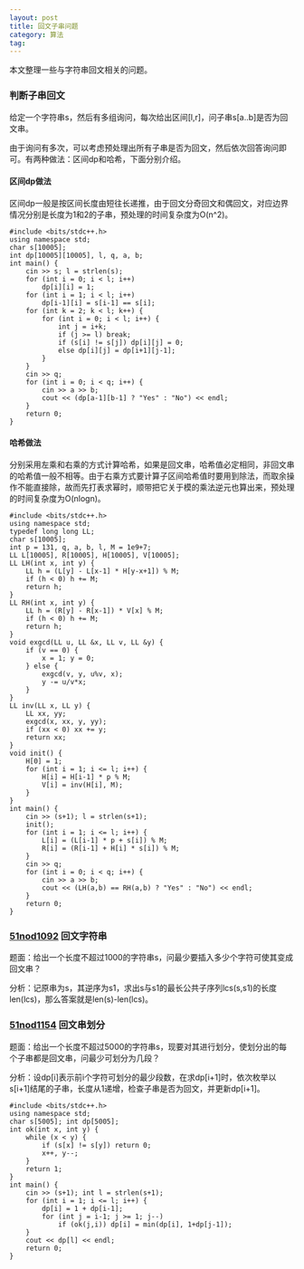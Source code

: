 ```yaml
---
layout: post
title: 回文子串问题
category: 算法
tag:
---
```


本文整理一些与字符串回文相关的问题。

### 判断子串回文

给定一个字符串s，然后有多组询问，每次给出区间[l,r]，问子串s[a..b]是否为回文串。

由于询问有多次，可以考虑预处理出所有子串是否为回文，然后依次回答询问即可。有两种做法：区间dp和哈希，下面分别介绍。

#### 区间dp做法

区间dp一般是按区间长度由短往长递推，由于回文分奇回文和偶回文，对应边界情况分别是长度为1和2的子串，预处理的时间复杂度为O(n^2)。

```
#include <bits/stdc++.h>
using namespace std;
char s[10005];
int dp[10005][10005], l, q, a, b;
int main() {
    cin >> s; l = strlen(s);
    for (int i = 0; i < l; i++)
        dp[i][i] = 1;
    for (int i = 1; i < l; i++)
        dp[i-1][i] = s[i-1] == s[i];
    for (int k = 2; k < l; k++) {
        for (int i = 0; i < l; i++) {
            int j = i+k;
            if (j >= l) break;
            if (s[i] != s[j]) dp[i][j] = 0;
            else dp[i][j] = dp[i+1][j-1];
        }
    }
    cin >> q;
    for (int i = 0; i < q; i++) {
        cin >> a >> b;
        cout << (dp[a-1][b-1] ? "Yes" : "No") << endl;
    }
    return 0;
}
```

#### 哈希做法

分别采用左乘和右乘的方式计算哈希，如果是回文串，哈希值必定相同，非回文串的哈希值一般不相等。由于右乘方式要计算子区间哈希值时要用到除法，而取余操作不能直接除，故而先打表求幂时，顺带把它关于模的乘法逆元也算出来，预处理的时间复杂度为O(nlogn)。

```
#include <bits/stdc++.h>
using namespace std;
typedef long long LL;
char s[10005];
int p = 131, q, a, b, l, M = 1e9+7;
LL L[10005], R[10005], H[10005], V[10005];
LL LH(int x, int y) {
    LL h = (L[y] - L[x-1] * H[y-x+1]) % M;
    if (h < 0) h += M;
    return h;
}
LL RH(int x, int y) {
    LL h = (R[y] - R[x-1]) * V[x] % M;
    if (h < 0) h += M;
    return h;
}
void exgcd(LL u, LL &x, LL v, LL &y) {
    if (v == 0) {
        x = 1; y = 0;
    } else {
        exgcd(v, y, u%v, x);
        y -= u/v*x;
    }
}
LL inv(LL x, LL y) {
    LL xx, yy;
    exgcd(x, xx, y, yy);
    if (xx < 0) xx += y;
    return xx;
}
void init() {
    H[0] = 1;
    for (int i = 1; i <= l; i++) {
        H[i] = H[i-1] * p % M;
        V[i] = inv(H[i], M);
    }
}
int main() {
    cin >> (s+1); l = strlen(s+1);
    init();
    for (int i = 1; i <= l; i++) {
        L[i] = (L[i-1] * p + s[i]) % M;
        R[i] = (R[i-1] + H[i] * s[i]) % M;
    }
    cin >> q;
    for (int i = 0; i < q; i++) {
        cin >> a >> b;
        cout << (LH(a,b) == RH(a,b) ? "Yes" : "No") << endl;
    }
    return 0;
}
```

### [51nod1092](http://www.51nod.com/onlineJudge/questionCode.html#!problemId=1092) 回文字符串

题面：给出一个长度不超过1000的字符串s，问最少要插入多少个字符可使其变成回文串？

分析：记原串为s，其逆序为s1，求出s与s1的最长公共子序列lcs(s,s1)的长度len(lcs)，那么答案就是len(s)-len(lcs)。

### [51nod1154](http://www.51nod.com/onlineJudge/questionCode.html#!problemId=1154) 回文串划分

题面：给出一个长度不超过5000的字符串s，现要对其进行划分，使划分出的每个子串都是回文串，问最少可划分为几段？

分析：设dp[i]表示前i个字符可划分的最少段数，在求dp[i+1]时，依次枚举以s[i+1]结尾的子串，长度从1递增，检查子串是否为回文，并更新dp[i+1]。

```
#include <bits/stdc++.h>
using namespace std;
char s[5005]; int dp[5005];
int ok(int x, int y) {
    while (x < y) {
        if (s[x] != s[y]) return 0;
        x++, y--;
    }
    return 1;
}
int main() {
    cin >> (s+1); int l = strlen(s+1);
    for (int i = 1; i <= l; i++) {
        dp[i] = 1 + dp[i-1];
        for (int j = i-1; j >= 1; j--)
            if (ok(j,i)) dp[i] = min(dp[i], 1+dp[j-1]);
    }
    cout << dp[l] << endl;
    return 0;
}
```

